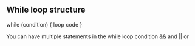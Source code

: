 ## While loop structure

while (condition) {
 loop code
}

You can have multiple statements in the while loop condition 
&& and 
|| or